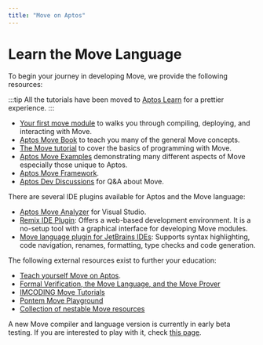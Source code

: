 ```yaml
---
title: "Move on Aptos"
---
```


# Learn the Move Language

To begin your journey in developing Move, we provide the following resources:

:::tip
All the tutorials have been moved to [Aptos Learn](https://learn.aptoslabs.com/tutorials) for a prettier experience.
:::

- [Your first move module](../tutorials/first-move-module.md) to walks you through compiling, deploying, and interacting with Move.
- [Aptos Move Book](./book/SUMMARY.md) to teach you many of the general Move concepts.
- [The Move tutorial](https://github.com/aptos-labs/aptos-core/tree/main/aptos-move/move-examples/move-tutorial) to cover the basics of programming with Move.
- [Aptos Move Examples](https://github.com/aptos-labs/aptos-core/tree/main/aptos-move/move-examples) demonstrating many different aspects of Move especially those unique to Aptos.
- [Aptos Move Framework](../reference/move.md).
- [Aptos Dev Discussions](https://github.com/aptos-labs/aptos-developer-discussions/discussions) for Q&A about Move.

There are several IDE plugins available for Aptos and the Move language:

- [Aptos Move Analyzer](https://marketplace.visualstudio.com/items?itemName=MoveBit.aptos-move-analyzer) for Visual Studio.
- [Remix IDE Plugin](../community/contributions/remix-ide-plugin.md): Offers a web-based development environment. It is a no-setup tool with a graphical interface for developing Move modules.
- [Move language plugin for JetBrains IDEs](https://plugins.jetbrains.com/plugin/14721-move-language): Supports syntax highlighting, code navigation, renames, formatting, type checks and code generation.

The following external resources exist to further your education:

- [Teach yourself Move on Aptos](https://github.com/econia-labs/teach-yourself-move).
- [Formal Verification, the Move Language, and the Move Prover](https://www.certik.com/resources/blog/2wSOZ3mC55AB6CYol6Q2rP-formal-verification-the-move-language-and-the-move-prover)
- [IMCODING Move Tutorials](https://www.imcoding.online/tutorials?tag=Aptos)
- [Pontem Move Playground](https://playground.pontem.network/)
- [Collection of nestable Move resources](https://github.com/taoheorg/taohe)

A new Move compiler and language version is currently in early beta testing. If you are interested to play with it, check [this page](./compiler_v2.md).
